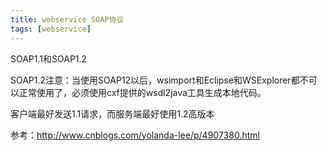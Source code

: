 ```yaml
---
title: webservice SOAP协议
tags: [webservice]
---
```


SOAP1.1和SOAP1.2

SOAP1.2注意：当使用SOAP12以后，wsimport和Eclipse和WSExplorer都不可以正常使用了，必须使用cxf提供的wsdl2java工具生成本地代码。

客户端最好发送1.1请求，而服务端最好使用1.2高版本

参考：http://www.cnblogs.com/yolanda-lee/p/4907380.html